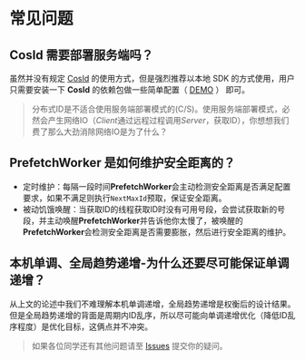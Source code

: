 # 常见问题

## CosId 需要部署服务端吗？

虽然并没有规定 [CosId](https://github.com/Ahoo-Wang/CosId) 的使用方式，但是强烈推荐以本地 SDK 的方式使用，用户只需要安装一下 **CosId** 的依赖包做一些简单配置（ [DEMO](https://github.com/Ahoo-Wang/CosId/tree/main/cosid-example) ） 即可。

> 分布式ID是不适合使用服务端部署模式的(C/S)。使用服务端部署模式，必然会产生网络IO（*Client*通过远程过程调用*Server*，获取ID），你想想我们费了那么大劲消除网络IO是为了什么？

## PrefetchWorker 是如何维护安全距离的？

- 定时维护：每隔一段时间**PrefetchWorker**会主动检测安全距离是否满足配置要求，如果不满足则执行`NextMaxId`预取，保证安全距离。
- 被动饥饿唤醒：当获取ID的线程获取ID时没有可用号段，会尝试获取新的号段，并主动唤醒**PrefetchWorker**并告诉他你太慢了，被唤醒的**PrefetchWorker**会检测安全距离是否需要膨胀，然后进行安全距离的维护。

## 本机单调、全局趋势递增-为什么还要尽可能保证单调递增？

从上文的论述中我们不难理解本机单调递增，全局趋势递增是权衡后的设计结果。
但是全局趋势递增的背面是周期内ID乱序，所以尽可能向单调递增优化（降低ID乱序程度）是优化目标，这俩点并不冲突。

> 如果各位同学还有其他问题请至 [Issues](https://github.com/Ahoo-Wang/CosId/issues) 提交你的疑问。

